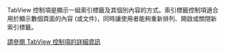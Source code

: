 ﻿TabView 控制項是顯示一組索引標籤及其個別內容的方式。索引標籤控制項適合用於顯示數個頁面的內容 (或文件)，同時讓使用者能夠重新排列、開啟或關閉新索引標籤。

[請參閱 TabView 控制項的詳細資訊](https://docs.microsoft.com/en-us/windows/uwp/design/controls-and-patterns/tab-view)